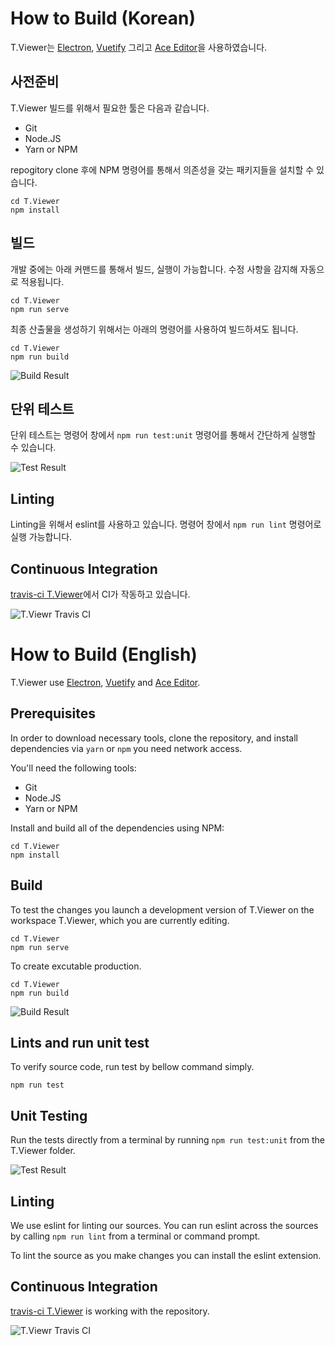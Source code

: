 # How to Build (Korean)

T.Viewer는 [Electron](https://electronjs.org), [Vuetify](https://vuetifyjs.com/) 그리고 [Ace Editor](https://ace.c9.io/)을 사용하였습니다.

## 사전준비
T.Viewer 빌드를 위해서 필요한 툴은 다음과 같습니다.

- Git
- Node.JS
- Yarn or NPM

repogitory clone 후에 NPM 명령어를 통해서 의존성을 갖는 패키지들을 설치할 수 있습니다.

```
cd T.Viewer
npm install
```

## 빌드
개발 중에는 아래 커맨드를 통해서 빌드, 실행이 가능합니다. 수정 사항을 감지해 자동으로 적용됩니다.

```
cd T.Viewer
npm run serve
```

최종 산출물을 생성하기 위해서는 아래의 명령어를 사용하여 빌드하셔도 됩니다.
```
cd T.Viewer
npm run build
```
![Build Result](https://user-images.githubusercontent.com/9311990/89435151-73b0b380-d77f-11ea-83dd-343c39ec2041.PNG)

## 단위 테스트
단위 테스트는 명령어 창에서 `npm run test:unit` 명령어를 통해서 간단하게 실행할 수 있습니다.

![Test Result](https://user-images.githubusercontent.com/9311990/89435160-77443a80-d77f-11ea-8b32-338b8bdfbc3d.PNG)

## Linting
Linting을 위해서 eslint를 사용하고 있습니다. 명령어 창에서 `npm run lint` 명령어로 실행 가능합니다.

## Continuous Integration
[travis-ci T.Viewer](https://travis-ci.org/github/msaltnet/T.Viewer)에서 CI가 작동하고 있습니다.

![T.Viewr Travis CI](https://user-images.githubusercontent.com/9311990/89435221-8f1bbe80-d77f-11ea-8c51-d69aaff47bfd.PNG)

# How to Build (English)
T.Viewer use [Electron](https://electronjs.org), [Vuetify](https://vuetifyjs.com/) and [Ace Editor](https://ace.c9.io/).

## Prerequisites
In order to download necessary tools, clone the repository, and install dependencies via `yarn` or `npm` you need network access.

You'll need the following tools:

- Git
- Node.JS
- Yarn or NPM

Install and build all of the dependencies using NPM:
```
cd T.Viewer
npm install
```

## Build
To test the changes you launch a development version of T.Viewer on the workspace T.Viewer, which you are currently editing.
```
cd T.Viewer
npm run serve
```

To create excutable production.
```
cd T.Viewer
npm run build
```

![Build Result](https://user-images.githubusercontent.com/9311990/89435151-73b0b380-d77f-11ea-83dd-343c39ec2041.PNG)

## Lints and run unit test
To verify source code, run test by bellow command simply.
```
npm run test
```

## Unit Testing
Run the tests directly from a terminal by running `npm run test:unit` from the T.Viewer folder.

![Test Result](https://user-images.githubusercontent.com/9311990/89435160-77443a80-d77f-11ea-8b32-338b8bdfbc3d.PNG)

## Linting
We use eslint for linting our sources. You can run eslint across the sources by calling `npm run lint` from a terminal or command prompt.

To lint the source as you make changes you can install the eslint extension.

## Continuous Integration
[travis-ci T.Viewer](https://travis-ci.org/github/msaltnet/T.Viewer) is working with the repository.

![T.Viewr Travis CI](https://user-images.githubusercontent.com/9311990/89435221-8f1bbe80-d77f-11ea-8c51-d69aaff47bfd.PNG)
